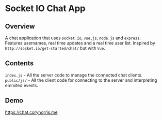 # Socket IO Chat App
## Overview
A chat application that uses `socket.io`, `vue.js`, `node.js` and `express`. Features usernames, real time updates and a real time user list. Inspired by `http://socket.io/get-started/chat/` but with `Vue`.

## Contents

`index.js` - All the server code to manage the connected chat clients.  
`public/js/` - All the client code for connecting to the server and interpreting emmited events.

## Demo
https://chat.corynorris.me
